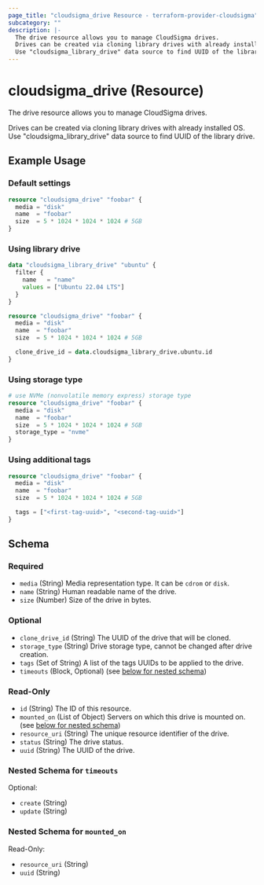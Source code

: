 ```yaml
---
page_title: "cloudsigma_drive Resource - terraform-provider-cloudsigma"
subcategory: ""
description: |-
  The drive resource allows you to manage CloudSigma drives.
  Drives can be created via cloning library drives with already installed OS.
  Use "cloudsigma_library_drive" data source to find UUID of the library drive.
---
```


# cloudsigma_drive (Resource)

The drive resource allows you to manage CloudSigma drives.

Drives can be created via cloning library drives with already installed OS.
Use "cloudsigma_library_drive" data source to find UUID of the library drive.


## Example Usage

### Default settings

```terraform
resource "cloudsigma_drive" "foobar" {
  media = "disk"
  name  = "foobar"
  size  = 5 * 1024 * 1024 * 1024 # 5GB
}
```

### Using library drive

```terraform
data "cloudsigma_library_drive" "ubuntu" {
  filter {
    name   = "name"
    values = ["Ubuntu 22.04 LTS"]
  }
}

resource "cloudsigma_drive" "foobar" {
  media = "disk"
  name  = "foobar"
  size  = 5 * 1024 * 1024 * 1024 # 5GB

  clone_drive_id = data.cloudsigma_library_drive.ubuntu.id
}
```

### Using storage type

```terraform
# use NVMe (nonvolatile memory express) storage type
resource "cloudsigma_drive" "foobar" {
  media = "disk"
  name  = "foobar"
  size  = 5 * 1024 * 1024 * 1024 # 5GB
  storage_type = "nvme"
}
```

### Using additional tags

```terraform
resource "cloudsigma_drive" "foobar" {
  media = "disk"
  name  = "foobar"
  size  = 5 * 1024 * 1024 * 1024 # 5GB

  tags = ["<first-tag-uuid>", "<second-tag-uuid>"]
}
```


<!-- schema generated by tfplugindocs -->
## Schema

### Required

- `media` (String) Media representation type. It can be `cdrom` or `disk`.
- `name` (String) Human readable name of the drive.
- `size` (Number) Size of the drive in bytes.

### Optional

- `clone_drive_id` (String) The UUID of the drive that will be cloned.
- `storage_type` (String) Drive storage type, cannot be changed after drive creation.
- `tags` (Set of String) A list of the tags UUIDs to be applied to the drive.
- `timeouts` (Block, Optional) (see [below for nested schema](#nestedblock--timeouts))

### Read-Only

- `id` (String) The ID of this resource.
- `mounted_on` (List of Object) Servers on which this drive is mounted on. (see [below for nested schema](#nestedatt--mounted_on))
- `resource_uri` (String) The unique resource identifier of the drive.
- `status` (String) The drive status.
- `uuid` (String) The UUID of the drive.

<a id="nestedblock--timeouts"></a>
### Nested Schema for `timeouts`

Optional:

- `create` (String)
- `update` (String)


<a id="nestedatt--mounted_on"></a>
### Nested Schema for `mounted_on`

Read-Only:

- `resource_uri` (String)
- `uuid` (String)
